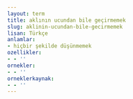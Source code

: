 ```yaml
---
layout: term
title: aklının ucundan bile geçirmemek
slug: aklinin-ucundan-bile-gecirmemek
lisan: Türkçe
anlamlar:
- hiçbir şekilde düşünmemek
ozellikler:
- - ''
ornekler:
- - ''
orneklerkaynak:
- - ''
---
```

